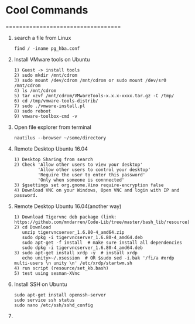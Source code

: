 # Cool Commands
==================================
1. search a file from Linux
	```
	find / -iname pg_hba.conf
	```
2. Install VMware tools on Ubuntu
	```
	1) Guest -> install tools
	2) sudo mkdir /mnt/cdrom
	3) sudo mount /dev/cdrom /mnt/cdrom or sudo mount /dev/sr0 /mnt/cdrom
	4) ls /mnt/cdrom
	5) tar xzvf /mnt/cdrom/VMwareTools-x.x.x-xxxx.tar.gz -C /tmp/
	6) cd /tmp/vmware-tools-distrib/
	7) sudo ./vmware-install.pl
	8) sudo reboot
	9) vmware-toolbox-cmd -v
	```
3. Open file explorer from terminal
	```
	nautilus --browser ~/some/directory
	```
4. Remote Desktop Ubuntu 16.04
	```
	1) Desktop Sharing from search
	2) Check 'Allow other users to view your desktop'
			 'Allow other users to control your desktop'
			 'Require the user to enter this password'
			 'Only when someone is connnected'
	3) $gsettings set org.gnome.Vino require-encryption false
	4) Download VNC on your Windows, Open VNC and login with IP and password.
	```
5. Remote Desktop Ubuntu 16.04(another way)
	```
	1) Download Tigervnc deb package (link: https://github.com/mndarren/Code-Lib/tree/master/bash_lib/resource)
	2) cd Download
	   unzip tigervncserver_1.6.80-4_amd64.zip
	   sudo dpkg -i tigervncserver_1.6.80-4_amd64.deb
	   sudo apt-get -f install  # make sure install all dependencies
	   sudo dpkg -i tigervncserver_1.6.80-4_amd64.deb
	3) sudo apt-get install xrdp -y  # install xrdp
	   echo unity>~/.xsession  # OR $sudo sed -i.bak '/fi/a #xrdp multi-users \n unity \n' /etc/xrdp/startwm.sh
	4) run script (resource/set_kb.bash)
	5) test using sesman-XVnc
	```
6. Install SSH on Ubuntu
	```
	sudo apt-get install openssh-server
	sudo service ssh status
	sudo nano /etc/ssh/sshd_config
	```
7. 